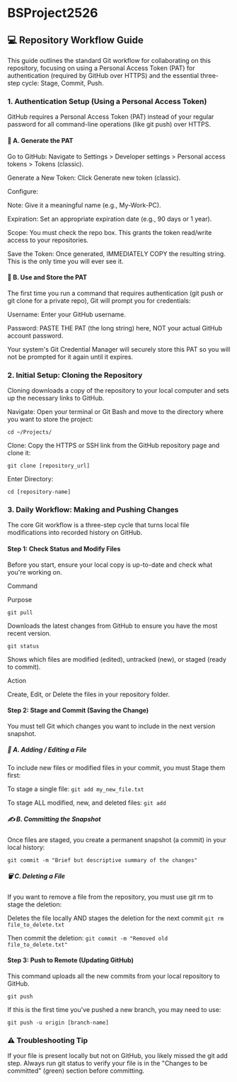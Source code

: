 # BSProject2526
## 💻 Repository Workflow Guide

This guide outlines the standard Git workflow for collaborating on this repository, focusing on using a Personal Access Token (PAT) for authentication (required by GitHub over HTTPS) and the essential three-step cycle: Stage, Commit, Push.

### 1. Authentication Setup (Using a Personal Access Token)

GitHub requires a Personal Access Token (PAT) instead of your regular password for all command-line operations (like git push) over HTTPS.

#### 🔑 A. Generate the PAT

Go to GitHub: Navigate to Settings > Developer settings > Personal access tokens > Tokens (classic).

Generate a New Token: Click Generate new token (classic).

Configure:

Note: Give it a meaningful name (e.g., My-Work-PC).

Expiration: Set an appropriate expiration date (e.g., 90 days or 1 year).

Scope: You must check the repo box. This grants the token read/write access to your repositories.

Save the Token: Once generated, IMMEDIATELY COPY the resulting string. This is the only time you will ever see it.

#### 💾 B. Use and Store the PAT

The first time you run a command that requires authentication (git push or git clone for a private repo), Git will prompt you for credentials:

Username: Enter your GitHub username.

Password: PASTE THE PAT (the long string) here, NOT your actual GitHub account password.

Your system's Git Credential Manager will securely store this PAT so you will not be prompted for it again until it expires.

### 2. Initial Setup: Cloning the Repository

Cloning downloads a copy of the repository to your local computer and sets up the necessary links to GitHub.

Navigate: Open your terminal or Git Bash and move to the directory where you want to store the project:

```cd ~/Projects/```


Clone: Copy the HTTPS or SSH link from the GitHub repository page and clone it:

```git clone [repository_url]```


Enter Directory:

```cd [repository-name]```


### 3. Daily Workflow: Making and Pushing Changes

The core Git workflow is a three-step cycle that turns local file modifications into recorded history on GitHub.

#### Step 1: Check Status and Modify Files

Before you start, ensure your local copy is up-to-date and check what you're working on.

Command

Purpose

```git pull```

Downloads the latest changes from GitHub to ensure you have the most recent version.

```git status```

Shows which files are modified (edited), untracked (new), or staged (ready to commit).

Action

Create, Edit, or Delete the files in your repository folder.

#### Step 2: Stage and Commit (Saving the Change)

You must tell Git which changes you want to include in the next version snapshot.

##### 📁 A. Adding / Editing a File

To include new files or modified files in your commit, you must Stage them first:

To stage a single file:
```git add my_new_file.txt```

To stage ALL modified, new, and deleted files:
```git add```


##### ✍️ B. Committing the Snapshot

Once files are staged, you create a permanent snapshot (a commit) in your local history:

```git commit -m "Brief but descriptive summary of the changes"```


##### 🗑️ C. Deleting a File

If you want to remove a file from the repository, you must use git rm to stage the deletion:

Deletes the file locally AND stages the deletion for the next commit
```git rm file_to_delete.txt ```

Then commit the deletion:
```git commit -m "Removed old file_to_delete.txt"```


#### Step 3: Push to Remote (Updating GitHub)

This command uploads all the new commits from your local repository to GitHub.

```git push```


If this is the first time you've pushed a new branch, you may need to use:

```git push -u origin [branch-name]```


### ⚠️ Troubleshooting Tip

If your file is present locally but not on GitHub, you likely missed the git add step. Always run git status to verify your file is in the "Changes to be committed" (green) section before committing.
